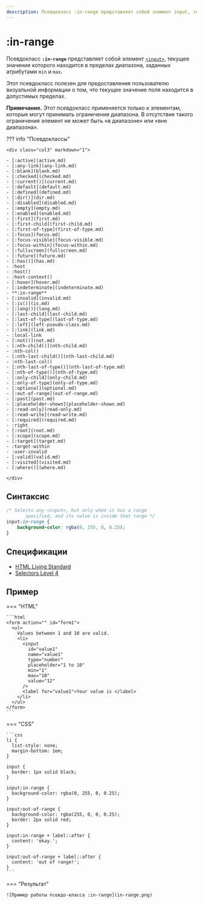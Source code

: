 ```yaml
---
description: Псевдокласс :in-range представляет собой элемент input, текущее значение которого находится в пределах диапазона, заданных атрибутами min и max
---
```


# :in-range

Псевдокласс **`:in-range`** представляет собой элемент [`<input>`](../html/input.md), текущее значение которого находится в пределах диапазона, заданных атрибутами `min` и `max`.

Этот псевдокласс полезен для предоставления пользователю визуальной информации о том, что текущее значение поля находится в допустимых пределах.

**Примечание.** Этот псевдокласс применяется только к элементам, которые могут принимать ограничение диапазона. В отсутствие такого ограничения элемент не может быть «в диапазоне» или «вне диапазона».

??? info "Псевдоклассы"

    <div class="col3" markdown="1">

    - [:active](active.md)
    - [:any-link](any-link.md)
    - [:blank](blank.md)
    - [:checked](checked.md)
    - [:current()](current.md)
    - [:default](default.md)
    - [:defined](defined.md)
    - [:dir()](dir.md)
    - [:disabled](disabled.md)
    - [:empty](empty.md)
    - [:enabled](enabled.md)
    - [:first](first.md)
    - [:first-child](first-child.md)
    - [:first-of-type](first-of-type.md)
    - [:focus](focus.md)
    - [:focus-visible](focus-visible.md)
    - [:focus-within](focus-within.md)
    - [:fullscreen](fullscreen.md)
    - [:future](future.md)
    - [:has()](has.md)
    - :host
    - :host()
    - :host-context()
    - [:hover](hover.md)
    - [:indeterminate](indeterminate.md)
    - **:in-range**
    - [:invalid](invalid.md)
    - [:is()](is.md)
    - [:lang()](lang.md)
    - [:last-child](last-child.md)
    - [:last-of-type](last-of-type.md)
    - [:left](left-pseudo-class.md)
    - [:link](link.md)
    - :local-link
    - [:not()](not.md)
    - [:nth-child()](nth-child.md)
    - :nth-col()
    - [:nth-last-child()](nth-last-child.md)
    - :nth-last-col()
    - [:nth-last-of-type()](nth-last-of-type.md)
    - [:nth-of-type()](nth-of-type.md)
    - [:only-child](only-child.md)
    - [:only-of-type](only-of-type.md)
    - [:optional](optional.md)
    - [:out-of-range](out-of-range.md)
    - [:past](past.md)
    - [:placeholder-shown](placeholder-shown.md)
    - [:read-only](read-only.md)
    - [:read-write](read-write.md)
    - [:required](required.md)
    - :right
    - [:root](root.md)
    - [:scope](scope.md)
    - [:target](target.md)
    - :target-within
    - :user-invalid
    - [:valid](valid.md)
    - [:visited](visited.md)
    - [:where()](where.md)

    </div>

## Синтаксис

```css
/* Selects any <input>, but only when it has a range
	   specified, and its value is inside that range */
input:in-range {
    background-color: rgba(0, 255, 0, 0.25);
}
```

## Спецификации

-   [HTML Living Standard](https://html.spec.whatwg.org/multipage/scripting.html#selector-in-range)
-   [Selectors Level 4](https://drafts.csswg.org/selectors-4/#in-range-pseudo)

## Пример

=== "HTML"

    ```html
    <form action="" id="form1">
      <ul>
        Values between 1 and 10 are valid.
        <li>
          <input
            id="value1"
            name="value1"
            type="number"
            placeholder="1 to 10"
            min="1"
            max="10"
            value="12"
          />
          <label for="value1">Your value is </label>
        </li>
      </ul>
    </form>
    ```

=== "CSS"

    ```css
    li {
      list-style: none;
      margin-bottom: 1em;
    }

    input {
      border: 1px solid black;
    }

    input:in-range {
      background-color: rgba(0, 255, 0, 0.25);
    }

    input:out-of-range {
      background-color: rgba(255, 0, 0, 0.25);
      border: 2px solid red;
    }

    input:in-range + label::after {
      content: 'okay.';
    }

    input:out-of-range + label::after {
      content: 'out of range!';
    }
    ```

=== "Результат"

    ![Пример работы псевдо-класса :in-range](in-range.png)
